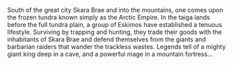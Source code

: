 South of the great city Skara Brae and into the mountains, one comes upon the frozen tundra known simply as the Arctic Empire. In the taiga lands before the full tundra plain, a group of Eskimos have established a tenuous lifestyle. Surviving by trapping and hunting, they trade their goods with the inhabitants of Skara Brae and defend themselves from the giants and barbarian raiders that wander the trackless wastes. Legends tell of a mighty giant king deep in a cave, and a powerful mage in a mountain fortress...
